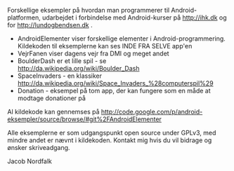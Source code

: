 Forskellige eksempler på hvordan man programmerer til Android-platformen,
udarbejdet i forbindelse med Android-kurser på http://ihk.dk og for http://lundogbendsen.dk .


  * AndroidElementer viser forskellige elementer i Android-programmering. Kildekoden til eksemplerne kan ses INDE FRA SELVE app'en
  * VejrFanen viser dagens vejr fra DMI og meget andet
  * BoulderDash er et lille spil - se http://da.wikipedia.org/wiki/Boulder_Dash
  * SpaceInvaders - en klassiker http://da.wikipedia.org/wiki/Space_Invaders_%28computerspil%29
  * Donation - eksempel på tom app, der kan fungere som en måde at modtage donationer på



Al kildekode kan gennemses på
http://code.google.com/p/android-eksempler/source/browse/#git%2FAndroidElementer

Alle eksemplerne er som udgangspunkt open source under GPLv3, med mindre andet er nævnt i kildekoden. Kontakt mig hvis du vil bidrage og ønsker skriveadgang.

Jacob Nordfalk